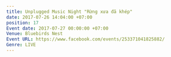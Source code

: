 ```yaml
---
title: Unplugged Music Night "Rừng xưa đã khép"
date: 2017-07-26 14:04:00 +07:00
position: 17
Event date: 2017-07-27 00:00:00 +07:00
Venue: Bluebirds Nest
Event URL: https://www.facebook.com/events/253371041825882/
Genre: LIVE
---
```


